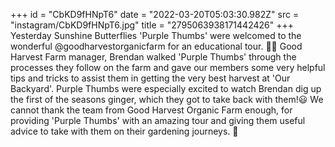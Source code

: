 +++
id = "CbKD9fHNpT6"
date = "2022-03-20T05:03:30.982Z"
src = "instagram/CbKD9fHNpT6.jpg"
title = "2795063938171442426"
+++
Yesterday Sunshine Butterflies 'Purple Thumbs' were welcomed to the wonderful @goodharvestorganicfarm for an educational tour. 🌱🥦 Good Harvest Farm manager, Brendan walked 'Purple Thumbs' through the processes they follow on the farm and gave our members some very helpful tips and tricks to assist them in getting the very best harvest at 'Our Backyard'. Purple Thumbs were especially excited to watch Brendan dig up the first of the seasons ginger, which they got to take back with them!😃 We cannot thank the team from Good Harvest Organic Farm enough, for providing 'Purple Thumbs' with an amazing tour and giving them useful advice to take with them on their gardening journeys. 💜